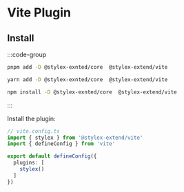 # Vite Plugin

## Install

:::code-group

```bash [pnpm]
pnpm add -D @stylex-exnted/core  @stylex-extend/vite
```

```bash [yarn]
yarn add -D @stylex-exnted/core  @stylex-extend/vite
```

```bash [npm]
npm install -D @stylex-exnted/core  @stylex-extend/vite
```

:::

Install the plugin:

```ts
// vite.config.ts
import { stylex } from '@stylex-extend/vite'
import { defineConfig } from 'vite'

export default defineConfig({
  plugins: [
    stylex()
  ]
})
```
